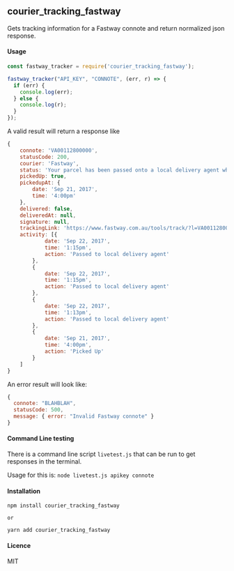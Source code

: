 ##  courier_tracking_fastway

Gets tracking information for a Fastway connote and return normalized json response.

#### Usage

```javascript
const fastway_tracker = require('courier_tracking_fastway');

fastway_tracker("API_KEY", "CONNOTE", (err, r) => {
  if (err) {
    console.log(err);
  } else {
    console.log(r);
  }
});

```

A valid result will return a response like

```javascript
{
    connote: 'VA00112800000',
    statusCode: 200,
    courier: 'Fastway',
    status: 'Your parcel has been passed onto a local delivery agent who\'ll complete your delivery.',
    pickedUp: true,
    pickedupAt: {
        date: 'Sep 21, 2017',
        time: '4:00pm'
    },
    delivered: false,
    deliveredAt: null,
    signature: null,
    trackingLink: 'https://www.fastway.com.au/tools/track/?l=VA0011280000',
    activity: [{
            date: 'Sep 22, 2017',
            time: '1:15pm',
            action: 'Passed to local delivery agent'
        },
        {
            date: 'Sep 22, 2017',
            time: '1:15pm',
            action: 'Passed to local delivery agent'
        },
        {
            date: 'Sep 22, 2017',
            time: '1:13pm',
            action: 'Passed to local delivery agent'
        },
        {
            date: 'Sep 21, 2017',
            time: '4:00pm',
            action: 'Picked Up'
        }
    ]
}
```

An error result will look like:

```javascript
{
  connote: "BLAHBLAH",
  statusCode: 500,
  message: { error: "Invalid Fastway connote" }
}
```

#### Command Line testing

There is a command line script `livetest.js` that can be run to get responses in the terminal.

Usage for this is: `node livetest.js apikey connote`


#### Installation

```
npm install courier_tracking_fastway

or

yarn add courier_tracking_fastway
```

#### Licence

MIT
